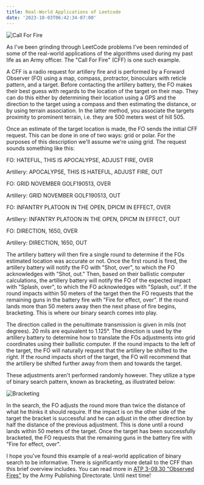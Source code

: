 ```yaml
---
title: Real-World Applications of Leetcode
date: '2023-10-03T06:42:34-07:00'
---
```

![Call For Fire](/img/blog/cff.jpg)

As I've been grinding through LeetCode problems I've been reminded of some of the real-world applications of the algorithms used during my past life as an Army officer.  The "Call For Fire" (CFF) is one such example.  

A CFF is a radio request for artillery fire and is performed by a Forward Observer (FO) using a map, compass, protractor, binoculars with reticle pattern, and a target.  Before contacting the artillery battery, the FO makes their best guess with regards to the location of the target on their map.  They can do this either by determining their location using a GPS and the direction to the target using a compass and then estimating the distance, or by using terrain association.  In the latter method,  you associate the targets proximity to prominent terrain, i.e. they are 500 meters west of hill 505. 

Once an estimate of the target location is made, the FO sends the initial CFF request.  This can be done in one of two ways: grid or polar.  For the purposes of this description we'll assume we're using grid.  The request sounds something like this:

FO: HATEFUL, THIS IS APOCALYPSE, ADJUST FIRE, OVER

Artillery:  APOCALYPSE, THIS IS HATEFUL, ADJUST FIRE, OUT

FO: GRID NOVEMBER GOLF190513, OVER

Artillery: GRID NOVEMBER GOLF190513, OUT

FO: INFANTRY PLATOON IN THE OPEN, DPICM IN EFFECT, OVER

Artillery: INFANTRY PLATOON IN THE OPEN, DPICM IN EFFECT, OUT

FO: DIRECTION, 1650, OVER

Artillery: DIRECTION, 1650, OUT

The artillery battery will then fire a single round to determine if the FOs estimated location was accurate or not. Once the first round is fired, the artillery battery will notify the FO with "Shot, over", to which the FO acknowledges with "Shot, out." Then, based on their ballistic computer calculations, the artillery battery will notify the FO of the expected impact with "Splash, over", to which the FO acknowledges with "Splash, out".  If the round impacts within 50 meters of the target then the FO requests that the remaining guns in the battery fire with "Fire for effect, over".  If the round lands more than 50 meters away then the next phase of fire begins, bracketing.  This is where our binary search comes into play.

The direction called in  the penultimate transmission is given in mils (not degrees). 20 mils are equivalent to 1.125°.  The direction is used by the artillery battery to determine how to translate the FOs adjustments into grid coordinates using their ballistic computer.  If the round impacts to the left of the target, the FO will naturally request that the artillery be shifted to the right.  If the round impacts short of the target, the FO will recommend that the artillery be shifted further away from them and towards the target.

These adjustments aren't performed randomly however.  They utilize a type of binary search pattern, known as bracketing, as illustrated below:

![Bracketing](/img/blog/bracketing.png)

In the search, the FO adjusts the round more than twice the distance of what he thinks it should require.  If the impact is on the other side of the target the bracket is successful and he can adjust in the other direction by half the distance of the previous adjustment.  This is done until a round lands within 50 meters of the target. Once the target has been successfully bracketed, the FO requests that the remaining guns in the battery fire with "Fire for effect, over".

I hope you've found this example of a real-world application of binary search to be informative.  There is significantly more detail to the CFF than this brief overview includes.  You can read more in [ATP 3-09.30 "Observed Fires"](chrome-extension://efaidnbmnnnibpcajpcglclefindmkaj/https://armypubs.army.mil/epubs/DR_pubs/DR_a/pdf/web/ARN5011_ATP%203-09x30%20FINAL%20WEB.pdf) by the Army Publishing Directorate.  Until next time!
